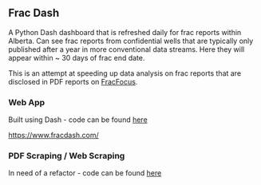 ## Frac Dash

A Python Dash dashboard that is refreshed daily for frac reports within Alberta. Can see frac reports from confidential wells that are typically only published after a year in more conventional data streams. Here they will appear within ~ 30 days of frac end date.

This is an attempt at speeding up data analysis on frac reports that are disclosed in PDF reports on [FracFocus](http://fracfocus.ca/en).

### Web App
Built using Dash - code can be found [here](/app/)

https://www.fracdash.com/

### PDF Scraping / Web Scraping

In need of a refactor - code can be found [here](/preprocessing_scripts/)
